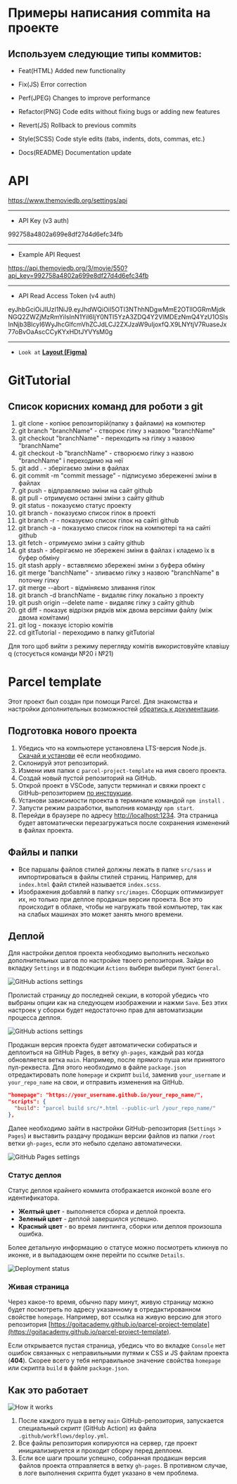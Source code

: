 # Примеры написания commita на проекте

## Используем следующие типы коммитов:

- Feat(HTML) Added new functionality

- Fix(JS) Error correction

- Perf(JPEG) Changes to improve performance

- Refactor(PNG) Code edits without fixing bugs or adding new features

- Revert(JS) Rollback to previous commits

- Style(SCSS) Code style edits (tabs, indents, dots, commas, etc.)

- Docs(README) Documentation update

# API

https://www.themoviedb.org/settings/api

---

- API Key (v3 auth)

992758a4802a699e8df27d4d6efc34fb

---

- Example API Request

https://api.themoviedb.org/3/movie/550?api_key=992758a4802a699e8df27d4d6efc34fb

---

- API Read Access Token (v4 auth)

eyJhbGciOiJIUzI1NiJ9.eyJhdWQiOiI5OTI3NThhNDgwMmE2OTllOGRmMjdkNGQ2ZWZjMzRmYiIsInN1YiI6IjY0NTI5YzA3ZDQ4Y2VlMDEzNmQ4YzU1OSIsInNjb3BlcyI6WyJhcGlfcmVhZCJdLCJ2ZXJzaW9uIjoxfQ.X9LNYtjV7RuaseJx77oBvOaAscCCyKYxHDtJYVYsM0g

---

- `Look at`
  [**Layout (Figma)**](https://www.figma.com/file/z7VY1GvA5xVR2ix7xeOfxx/Cinemania?node-id=0%3A1&t=5JeXJy1vNB96LXPG-1)

# GitTutorial

## Список корисних команд для роботи з git

1. git clone - копіює репозиторій(папку з файлами) на компютер
2. git branch "branchName" - створює гілку з назвою "branchName"
3. git checkout "branchName" - переходить на гілку з назвою "branchName"
4. git checkout -b "branchName" - створюємо гілку з назвою "branchName" і
   переходимо на неї
5. git add . - зберігаємо зміни в файлах
6. git commit -m "commit message" - підписуємо збереженні зміни в файлах
7. git push - відправляємо зміни на сайт github
8. git pull - отримуємо останні зміни з сайту github
9. git status - показуємо статус проекту
10. git branch - показуємо список гілок в проекті
11. git branch -r - показуємо список гілок на сайті github
12. git branch -a - показуємо список гілок на компютері та на сайті github
13. git fetch - отримуємо зміни з сайту github
14. git stash - зберігаємо не збережені зміни в файлах і кладемо їх в буфер
    обміну
15. git stash apply - вставляємо збережені зміни з буфера обміну
16. git merge "banchName" - зливаємо гілку з назвою "branchName" в поточну гілку
17. git merge --abort - відміняємо зливання гілок
18. git branch -d branchName - видаляє гілку локально з проекту
19. git push origin --delete name - видаляє гілку з сайту github
20. git diff - показує відрізки рядків між двома версіями файлу (між двома
    комітами)
21. git log - показує історію комітів
22. cd gitTutorial - переходимо в папку gitTutorial

Для того щоб вийти з режиму перегляду комітів використовуйте клавішу q
(стосується команди №20 і №21)

# Parcel template

Этот проект был создан при помощи Parcel. Для знакомства и настройки
дополнительных возможностей [обратись к документации](https://parceljs.org/).

## Подготовка нового проекта

1. Убедись что на компьютере установлена LTS-версия Node.js.
   [Скачай и установи](https://nodejs.org/en/) её если необходимо.
2. Склонируй этот репозиторий.
3. Измени имя папки с `parcel-project-template` на имя своего проекта.
4. Создай новый пустой репозиторий на GitHub.
5. Открой проект в VSCode, запусти терминал и свяжи проект с GitHub-репозиторием
   [по инструкции](https://docs.github.com/en/get-started/getting-started-with-git/managing-remote-repositories#changing-a-remote-repositorys-url).
6. Установи зависимости проекта в терминале командой `npm install` .
7. Запусти режим разработки, выполнив команду `npm start`.
8. Перейди в браузере по адресу [http://localhost:1234](http://localhost:1234).
   Эта страница будет автоматически перезагружаться после сохранения изменений в
   файлах проекта.

## Файлы и папки

- Все паршалы файлов стилей должны лежать в папке `src/sass` и импортироваться в
  файлы стилей страниц. Например, для `index.html` файл стилей называется
  `index.scss`.
- Изображения добавляй в папку `src/images`. Сборщик оптимизирует их, но только
  при деплое продакшн версии проекта. Все это происходит в облаке, чтобы не
  нагружать твой компьютер, так как на слабых машинах это может занять много
  времени.

## Деплой

Для настройки деплоя проекта необходимо выполнить несколько дополнительных шагов
по настройке твоего репозитория. Зайди во вкладку `Settings` и в подсекции
`Actions` выбери выбери пункт `General`.

![GitHub actions settings](./assets/actions-config-step-1.png)

Пролистай страницу до последней секции, в которой убедись что выбраны опции как
на следующем изображении и нажми `Save`. Без этих настроек у сборки будет
недостаточно прав для автоматизации процесса деплоя.

![GitHub actions settings](./assets/actions-config-step-2.png)

Продакшн версия проекта будет автоматически собираться и деплоиться на GitHub
Pages, в ветку `gh-pages`, каждый раз когда обновляется ветка `main`. Например,
после прямого пуша или принятого пул-реквеста. Для этого необходимо в файле
`package.json` отредактировать поле `homepage` и скрипт `build`, заменив
`your_username` и `your_repo_name` на свои, и отправить изменения на GitHub.

```json
"homepage": "https://your_username.github.io/your_repo_name/",
"scripts": {
  "build": "parcel build src/*.html --public-url /your_repo_name/"
},
```

Далее необходимо зайти в настройки GitHub-репозитория (`Settings` > `Pages`) и
выставить раздачу продакшн версии файлов из папки `/root` ветки `gh-pages`, если
это небыло сделано автоматически.

![GitHub Pages settings](./assets/repo-settings.png)

### Статус деплоя

Статус деплоя крайнего коммита отображается иконкой возле его идентификатора.

- **Желтый цвет** - выполняется сборка и деплой проекта.
- **Зеленый цвет** - деплой завершился успешно.
- **Красный цвет** - во время линтинга, сборки или деплоя произошла ошибка.

Более детальную информацию о статусе можно посмотреть кликнув по иконке, и в
выпадающем окне перейти по ссылке `Details`.

![Deployment status](./assets/status.png)

### Живая страница

Через какое-то время, обычно пару минут, живую страницу можно будет посмотреть
по адресу указанному в отредактированном свойстве `homepage`. Например, вот
ссылка на живую версию для этого репозитория
[https://goitacademy.github.io/parcel-project-template](https://goitacademy.github.io/parcel-project-template).

Если открывается пустая страница, убедись что во вкладке `Console` нет ошибок
связанных с неправильными путями к CSS и JS файлам проекта (**404**). Скорее
всего у тебя неправильное значение свойства `homepage` или скрипта `build` в
файле `package.json`.

## Как это работает

![How it works](./assets/how-it-works.png)

1. После каждого пуша в ветку `main` GitHub-репозитория, запускается специальный
   скрипт (GitHub Action) из файла `.github/workflows/deploy.yml`.
2. Все файлы репозитория копируются на сервер, где проект инициализируется и
   проходит сборку перед деплоем.
3. Если все шаги прошли успешно, собранная продакшн версия файлов проекта
   отправляется в ветку `gh-pages`. В противном случае, в логе выполнения
   скрипта будет указано в чем проблема.
